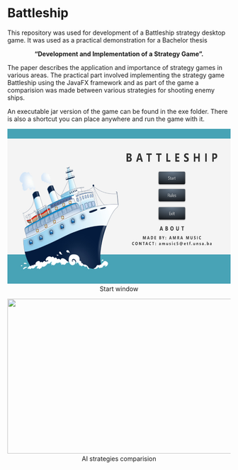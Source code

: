Battleship
===========
This repository was used for development of a Battleship strategy desktop game. It was used as a practical demonstration for a Bachelor thesis
<p align="center">
  <b>“Development and Implementation of a Strategy Game”.</b>
</p>

The paper describes the application and importance of strategy games in various areas. The practical part involved implementing the strategy game Battleship using the JavaFX framework and as part of the game a comparision was made between various strategies for shooting enemy ships.

An executable jar version of the game can be found in the exe folder. There is also a shortcut you can place anywhere and run the game with it.

<p align="center">
  <img width="600" height="350" src="https://raw.githubusercontent.com/amra-music/Battleship/master/titlePage.png">
  <br />
  Start window
</p>

<p align="center">
  <img width="600" height="350" src="https://i.imgur.com/TtywlEm.png">
  <br />
  AI strategies comparision
</p>
